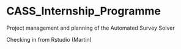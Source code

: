 # CASS_Internship_Programme
Project management and planning of the Automated Survey Solver

Checking in from Rstudio (Martin)